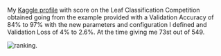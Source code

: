 My [Kaggle profile](https://www.kaggle.com/adrianocarmezim) with score on the Leaf Classification Competition obtained going from the example provided with a Validation Accuracy of 84% to 97% with the new parameters and configuration I defined and Validation Loss of 4% to 2.6%. At the time giving me 73st out of 549.

![ranking](https://github.com/Carmezim/Nvidia-TensorFlow-Tutorial/blob/master/lab4_Kaggle/ranking.jpg).
